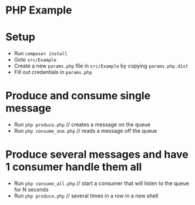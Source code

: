 PHP Example
===========

# Setup
- Run `composer install`
- Goto `src/Example`
- Create a new `params.php` file in `src/Example` by copying `params.php.dist`
- Fill out credentials in `params.php`

# Produce and consume single message
- Run `php produce.php`      // creates a message on the queue
- Run `php consume_one.php`  // reads a message off the queue

# Produce several messages and have 1 consumer handle them all
- Run `php consume_all.php`  // start a consumer that will listen to the queue for N seconds
- Run `php produce.php`      // several times in a row in a new shell
